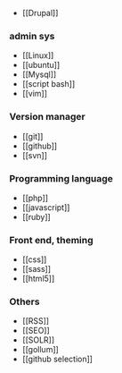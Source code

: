 * [[Drupal]]

### admin sys
* [[Linux]]
* [[ubuntu]]
* [[Mysql]]
* [[script bash]]
* [[vim]]

### Version manager
* [[git]]
* [[github]]
* [[svn]]

### Programming language
* [[php]]
* [[javascript]]
* [[ruby]]

### Front end, theming 
* [[css]]
* [[sass]]
* [[html5]]

### Others
* [[RSS]]
* [[SEO]]
* [[SOLR]]
* [[gollum]]
* [[github selection]]

